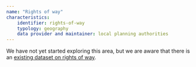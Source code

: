 ```yaml
---
name: "Rights of way"
characteristics:
    identifier: rights-of-way
    typology: geography
    data provider and maintainer: local planning authorities
---
```


We have not yet started exploring this area, but we are aware that there is an [existing dataset on rights of way](https://www.rowmaps.com/datasets/).

